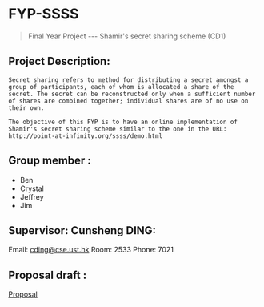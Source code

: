 # FYP-SSSS
> Final Year Project --- Shamir's secret sharing scheme (CD1)

## Project Description:
    
    Secret sharing refers to method for distributing a secret amongst a group of participants, each of whom is allocated a share of the secret. The secret can be reconstructed only when a sufficient number of shares are combined together; individual shares are of no use on their own.

    The objective of this FYP is to have an online implementation of Shamir's secret sharing scheme similar to the one in the URL:
    http://point-at-infinity.org/ssss/demo.html

## Group member :
* Ben
* Crystal
* Jeffrey
* Jim

## Supervisor: Cunsheng DING:
Email: cding@cse.ust.hk
Room: 2533
Phone: 7021


## Proposal draft :
[Proposal](https://docs.google.com/document/d/1ssRn5Mdr7cZdHyzd_QNMyg-0iYVcA5LMTyV-qPE8NLQ/edit?pli=1)
